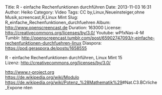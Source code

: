 Title: R - einfache Rechenfunktionen durchführen
Date: 2013-11-03 16:31
Author: Heiko
Category: Video
Tags: CC by,Linux,Neueinsteiger,ohne Musik,screencast,R,Linux Mint
Slug: R_einfache_Rechenfunktionen_durchfuehren
Album: http://www.openscreencast.de
Duration: 163000
License: http://creativecommons.org/licenses/by/3.0/
Youtube: wPfxNas-4-M
Tumblr: http://openscreencast.tumblr.com/post/65902747093/r-einfache-rechenfunktionen-durchfuehren-linux
Diaspora: https://pod.geraspora.de/posts/1658555

R - einfache Rechenfunktionen durchführen, Linux Mint 15  
Lizenz: <http://creativecommons.org/licenses/by/3.0/>  
  
<http://www.r-project.org>  
<https://de.wikipedia.org/wiki/Modulo>  
<https://de.wikipedia.org/wiki/Potenz_%28Mathematik%29>#Nat.C3.BCrliche_Expone
nten

